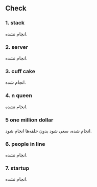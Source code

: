 ## Check

### 1. stack

انجام نشده.

### 2. server

انجام نشده.

### 3. cuff cake

انجام شده.

### 4. n queen

انجام نشده.

### 5 one million dollar

انجام شده، سعی شود بدون حلقه‌ها انجام شود.

### 6. people in line

انجام نشده.

### 7. startup

انجام نشده.